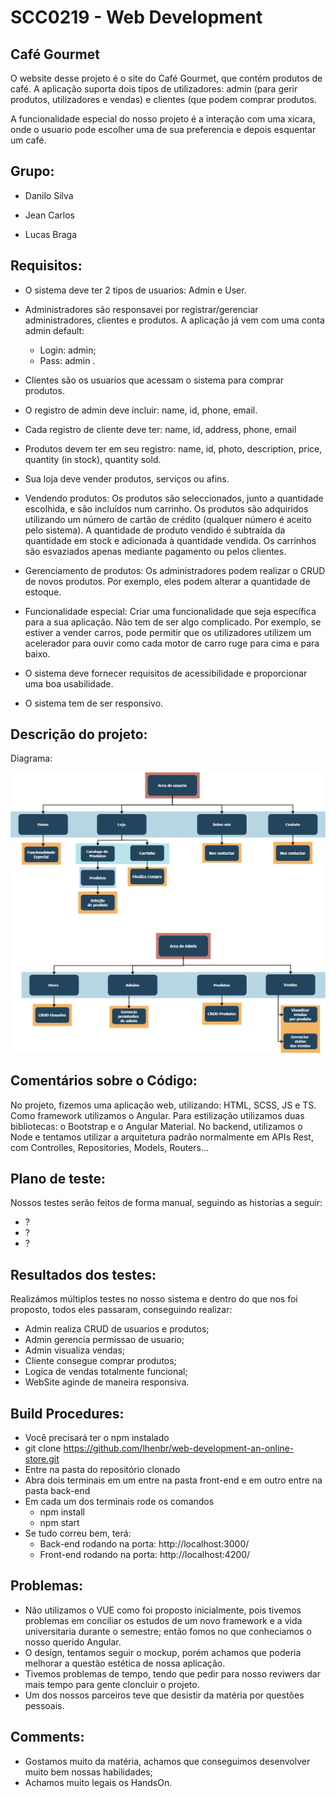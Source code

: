 
# SCC0219 - Web Development

## Café Gourmet

O website desse projeto é o site do Café Gourmet, que contém produtos de café. A aplicação suporta dois tipos de utilizadores: admin (para gerir produtos, utilizadores e vendas) e clientes (que podem comprar produtos.

A funcionalidade especial do nosso projeto é a interação com uma xicara, onde o usuario pode escolher uma de sua preferencia e depois esquentar um café.

## Grupo:

* Danilo Silva

* Jean Carlos

* Lucas Braga

## Requisitos:

* O sistema deve ter 2 tipos de usuarios: Admin e User.

* Administradores são responsavei por registrar/gerenciar administradores, clientes e produtos. A aplicação já vem com uma conta admin default: 
	* Login: admin;  
	* Pass: admin .

* Clientes são os usuarios que acessam o sistema para comprar produtos.

* O registro de admin deve incluir: name, id, phone, email.

* Cada registro de cliente deve ter: name, id, address, phone, email

* Produtos devem ter em seu registro: name, id, photo, description, price, quantity (in stock), quantity sold.

* Sua loja deve vender produtos, serviços ou afins.

* Vendendo produtos: Os produtos são seleccionados, junto a quantidade escolhida, e são incluídos num carrinho. Os produtos são adquiridos utilizando um número de cartão de crédito (qualquer número é aceito pelo sistema). A quantidade de produto vendido é subtraída da quantidade em stock e adicionada à quantidade vendida. Os carrinhos são esvaziados apenas mediante pagamento ou pelos clientes.

* Gerenciamento de produtos: Os administradores podem realizar o CRUD de novos produtos. Por exemplo, eles podem alterar a quantidade de estoque.

* Funcionalidade especial: Criar uma funcionalidade que seja específica para a sua aplicação. Não tem de ser algo complicado. Por exemplo, se estiver a vender carros, pode permitir que os utilizadores utilizem um acelerador para ouvir como cada motor de carro ruge para cima e para baixo.

* O sistema deve fornecer requisitos de acessibilidade e proporcionar uma boa usabilidade. 

* O sistema tem de ser responsivo.  

## Descrição do projeto:

Diagrama:

![Diagrama do projeto](Diagrama.jpg)


## Comentários sobre o Código:

No projeto, fizemos uma aplicação web, utilizando: HTML, SCSS, JS e TS.
Como framework utilizamos o Angular.
Para estilização utilizamos duas bibliotecas: o Bootstrap e o Angular Material.
No backend, utilizamos o Node e tentamos utilizar a arquitetura padrão normalmente em APIs Rest, com Controlles, Repositories, Models, Routers...

## Plano de teste:

Nossos testes serão feitos de forma manual, seguindo as historias a seguir: 

* ?
* ?
* ?  

## Resultados dos testes:

Realizámos múltiplos testes no nosso sistema e dentro do que nos foi proposto, todos eles passaram, conseguindo realizar:

* Admin realiza CRUD de usuarios e produtos;
* Admin gerencia permissao de usuario;
* Admin visualiza vendas;
* Cliente consegue comprar produtos;
* Logica de vendas totalmente funcional;
* WebSite aginde de maneira responsiva.  

## Build Procedures:

* Você precisará ter o npm instalado 
* git clone https://github.com/lhenbr/web-development-an-online-store.git
* Entre na pasta do repositório clonado
* Abra dois terminais em um entre na pasta front-end e em outro entre na pasta back-end
* Em cada um dos terminais rode os comandos
	* npm install
	* npm start  
* Se tudo correu bem, terá:
	* Back-end rodando na porta: http://localhost:3000/
	* Front-end rodando na porta: http://localhost:4200/
	
## Problemas:

* Não utilizamos o VUE como foi proposto inicialmente, pois tivemos problemas em conciliar os estudos de um novo framework e a vida universitaria durante o semestre; então fomos no que conheciamos o nosso querido Angular.
* O design, tentamos seguir o mockup, porém achamos que poderia melhorar a questão estética de nossa aplicação.
* Tivemos problemas de tempo, tendo que pedir para nosso reviwers dar mais tempo para gente cloncluir o projeto.
* Um dos nossos parceiros teve que desistir da matéria por questões pessoais.

## Comments:

* Gostamos muito da matéria, achamos que conseguimos desenvolver muito bem nossas habilidades;
* Achamos muito legais os HandsOn.
